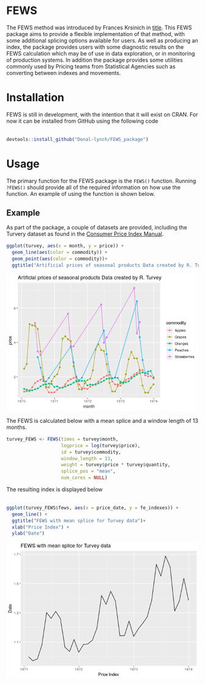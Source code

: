 <!-- README.md is generated from README.Rmd. Please edit that file -->
FEWS
====

The FEWS method was introduced by Frances Krsinich in [title](www.google.com). This FEWS package aims to provide a flexible implementation of that method, with some additional splicing options available for users. As well as producing an index, the package provides users with some diagnostic results on the FEWS calculation which may be of use in data exploration, or in monitoring of production systems. In addition the package provides some utilities commonly used by Pricing teams from Statistical Agencies such as converting between indexes and movements.

Installation
============

FEWS is still in development, with the intention that it will exist on CRAN. For now it can be installed from GitHub using the following code

``` r

devtools::install_github("Donal-lynch/FEWS_package")
```

Usage
=====

The primary function for the FEWS package is the `FEWS()` function. Running `?FEWS()` should provide all of the required information on how use the function. An example of using the function is shown below.

Example
-------

As part of the package, a couple of datasets are provided, including the Turvery dataset as found in the [Consumer Price Index Manual](https://www.ilo.org/wcmsp5/groups/public/---dgreports/---stat/documents/presentation/wcms_331153.pdf).

``` r
ggplot(turvey, aes(x = month, y = price)) + 
  geom_line(aes(color = commodity)) + 
  geom_point(aes(color = commodity))+
  ggtitle("Artificial prices of seasonal products Data created by R. Turvey")
```

![](README-data_viz-1.png)

The FEWS is calculated below with a mean splice and a window length of 13 months.

``` r
turvey_FEWS <- FEWS(times = turvey$month,
                    logprice = log(turvey$price),
                    id = turvey$commodity,
                    window_length = 13,
                    weight = turvey$price * turvey$quantity,
                    splice_pos = "mean",
                    num_cores = NULL)
```

The resulting index is displayed below

``` r

ggplot(turvey_FEWS$fews, aes(x = price_date, y = fe_indexes)) + 
  geom_line() + 
  ggtitle("FEWS with mean splice for Turvey data")+
  xlab("Price Index") + 
  ylab("Date")
```

![](README-fews_result-1.png)
